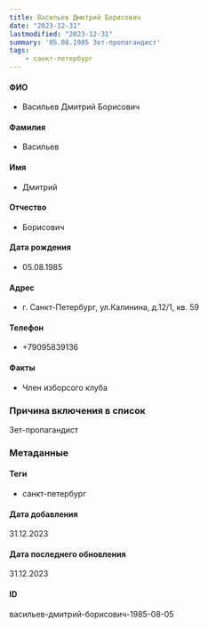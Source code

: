 ```yaml
---
title: Васильев Дмитрий Борисович
date: "2023-12-31"
lastmodified: "2023-12-31"
summary: '05.08.1985 Зет-пропагандист'
tags: 
    - санкт-петербург
---
```

<!--# pp2-->
<!--## Фигурант-->
<!--### Личные данные-->
#### ФИО
- Васильев Дмитрий Борисович
#### Фамилия
- Васильев
#### Имя
- Дмитрий
#### Отчество
- Борисович
#### Дата рождения
- 05.08.1985
#### Адрес
- г. Санкт-Петербург, ул.Калинина, д.12/1, кв. 59
#### Телефон
- +79095839136
#### Факты
- Член изборсого клуба
### Причина включения в список
Зет-пропагандист
### Метаданные
#### Теги
- санкт-петербург
#### Дата добавления
31.12.2023
#### Дата последнего обновления
31.12.2023
#### ID
васильев-дмитрий-борисович-1985-08-05
<!--## END;-->
